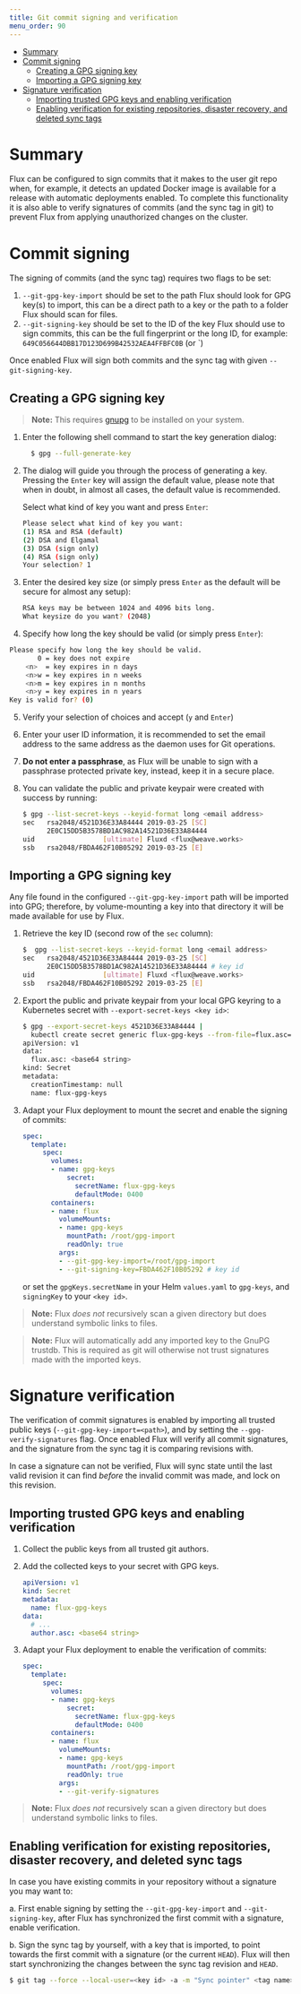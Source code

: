 ```yaml
---
title: Git commit signing and verification
menu_order: 90
---
```


- [Summary](#summary)
- [Commit signing](#commit-signing)
  * [Creating a GPG signing key](#creating-a-gpg-signing-key)
  * [Importing a GPG signing key](#importing-a-gpg-signing-key)
- [Signature verification](#signature-verification)
  * [Importing trusted GPG keys and enabling verification](#importing-trusted-gpg-keys-and-enabling-verification)
  * [Enabling verification for existing repositories, disaster recovery, and deleted sync tags](#enabling-verification-for-existing-repositories-disaster-recovery-and-deleted-sync-tags)

# Summary

Flux can be configured to sign commits that it makes to the user git
repo when, for example, it detects an updated Docker image is available
for a release with automatic deployments enabled. To complete this
functionality it is also able to verify signatures of commits (and the
sync tag in git) to prevent Flux from applying unauthorized changes on
the cluster.

# Commit signing

The signing of commits (and the sync tag) requires two flags to be set:

1. `--git-gpg-key-import` should be set to the path Flux should look
   for GPG key(s) to import, this can be a direct path to a key or the
   path to a folder Flux should scan for files. 
2. `--git-signing-key` should be set to the ID of the key Flux should
   use to sign commits, this can be the full fingerprint or the long
   ID, for example: `649C056644DBB17D123D699B42532AEA4FFBFC0B` (or
   `)

Once enabled Flux will sign both commits and the sync tag with given
`--git-signing-key`.

## Creating a GPG signing key

> **Note:** This requires [gnupg](https://www.gnupg.org) to be
installed on your system.

1. Enter the following shell command to start the key generation dialog:

   ```sh
     $ gpg --full-generate-key
   ```

2. The dialog will guide you through the process of generating a key.
   Pressing the `Enter` key will assign the default value, please note
   that when in doubt, in almost all cases, the default value is
   recommended.

   Select what kind of key you want and press `Enter`:

   ```sh
   Please select what kind of key you want:
   (1) RSA and RSA (default)
   (2) DSA and Elgamal
   (3) DSA (sign only)
   (4) RSA (sign only)
   Your selection? 1
   ```

3. Enter the desired key size (or simply press `Enter` as the default
   will be secure for almost any setup):

   ```sh
   RSA keys may be between 1024 and 4096 bits long.
   What keysize do you want? (2048)
   ```

4. Specify how long the key should be valid (or simply press `Enter`):

  ```sh
  Please specify how long the key should be valid.
         0 = key does not expire
      <n>  = key expires in n days
      <n>w = key expires in n weeks
      <n>m = key expires in n months
      <n>y = key expires in n years
  Key is valid for? (0)
  ```

5. Verify your selection of choices and accept (`y` and `Enter`)

6. Enter your user ID information, it is recommended to set the email
   address to the same address as the daemon uses for Git operations.

7. **Do not enter a passphrase**, as Flux will be unable to sign with a
   passphrase protected private key, instead, keep it in a secure place.

8. You can validate the public and private keypair were created with
   success by running:

   ```sh
   $ gpg --list-secret-keys --keyid-format long <email address>
   sec   rsa2048/4521D36E33A84444 2019-03-25 [SC]
         2E0C15DD5B3578BD1AC982A14521D36E33A84444
   uid                 [ultimate] Fluxd <flux@weave.works>
   ssb   rsa2048/FBDA462F10B05292 2019-03-25 [E]
   ```

## Importing a GPG signing key

Any file found in the configured `--git-gpg-key-import` path will be
imported into GPG; therefore, by volume-mounting a key into that
directory it will be made available for use by Flux.

1. Retrieve the key ID (second row of the `sec` column):

   ```sh
   $  gpg --list-secret-keys --keyid-format long <email address>
   sec   rsa2048/4521D36E33A84444 2019-03-25 [SC]
         2E0C15DD5B3578BD1AC982A14521D36E33A84444 # key id
   uid                 [ultimate] Fluxd <flux@weave.works>
   ssb   rsa2048/FBDA462F10B05292 2019-03-25 [E]
   ```

2. Export the public and private keypair from your local GPG keyring
   to a Kubernetes secret with `--export-secret-keys <key id>`:

   ```sh
   $ gpg --export-secret-keys 4521D36E33A84444 |
     kubectl create secret generic flux-gpg-keys --from-file=flux.asc=/dev/stdin --dry-run -o yaml
   apiVersion: v1
   data:
     flux.asc: <base64 string>
   kind: Secret
   metadata:
     creationTimestamp: null
     name: flux-gpg-keys

3. Adapt your Flux deployment to mount the secret and enable the
   signing of commits:

   ```yaml
   spec:
     template:
        spec:
          volumes:
          - name: gpg-keys
              secret:
                secretName: flux-gpg-keys
                defaultMode: 0400
          containers:
          - name: flux
            volumeMounts:
            - name: gpg-keys
              mountPath: /root/gpg-import
              readOnly: true
            args:
            - --git-gpg-key-import=/root/gpg-import
            - --git-signing-key=FBDA462F10B05292 # key id
   ```

   or set the `gpgKeys.secretName` in your Helm `values.yaml` to
   `gpg-keys`, and `signingKey` to your `<key id>`.

> **Note:** Flux *does not* recursively scan a given directory but does
understand symbolic links to files.

> **Note:** Flux will automatically add any imported key to the GnuPG
  trustdb. This is required as git will otherwise not trust signatures
  made with the imported keys.

# Signature verification

The verification of commit signatures is enabled by importing all
trusted public keys (`--git-gpg-key-import=<path>`), and by setting the
`--gpg-verify-signatures` flag. Once enabled Flux will verify all
commit signatures, and the signature from the sync tag it is comparing
revisions with.

In case a signature can not be verified, Flux will sync state until the
last valid revision it can find _before_ the invalid commit was made,
and lock on this revision.

## Importing trusted GPG keys and enabling verification

1. Collect the public keys from all trusted git authors.

2. Add the collected keys to your secret with GPG keys.

   ```yaml
   apiVersion: v1
   kind: Secret
   metadata:
     name: flux-gpg-keys
   data:
     # ...
     author.asc: <base64 string>
   ```

3. Adapt your Flux deployment to enable the verification of commits:

   ```yaml
   spec:
     template:
        spec:
          volumes:
          - name: gpg-keys
              secret:
                secretName: flux-gpg-keys
                defaultMode: 0400
          containers:
          - name: flux
            volumeMounts:
            - name: gpg-keys
              mountPath: /root/gpg-import
              readOnly: true
            args:
            - --git-verify-signatures
   ```

> **Note:** Flux *does not* recursively scan a given directory but does
understand symbolic links to files.

## Enabling verification for existing repositories, disaster recovery, and deleted sync tags

In case you have existing commits in your repository without a
signature you may want to:

a. First enable signing by setting the `--git-gpg-key-import` and
   `--git-signing-key`, after Flux has synchronized the first commit
   with a signature, enable verification.

b. Sign the sync tag by yourself, with a key that is imported, to point
   towards the first commit with a signature (or the current `HEAD`).
   Flux will then start synchronizing the changes between the sync tag
   revision and `HEAD`.

   ```sh
   $ git tag --force --local-user=<key id> -a -m "Sync pointer" <tag name> <revision>
   ```
